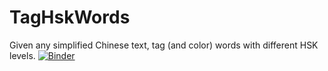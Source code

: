 # TagHskWords
Given any simplified Chinese text, tag (and color) words with different HSK levels.
[![Binder](https://mybinder.org/badge_logo.svg)](https://mybinder.org/v2/gh/simon2016bht/TagHskWords/master)
